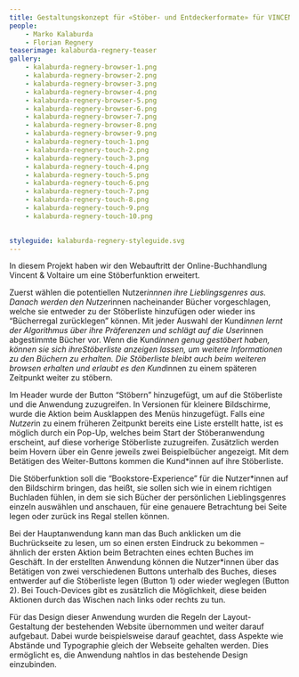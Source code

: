 ```yaml
---
title: Gestaltungskonzept für «Stöber- und Entdeckerformate» für VINCENT&VOLTAIRE
people:
    - Marko Kalaburda
    - Florian Regnery
teaserimage: kalaburda-regnery-teaser
gallery:
    - kalaburda-regnery-browser-1.png
    - kalaburda-regnery-browser-2.png
    - kalaburda-regnery-browser-3.png
    - kalaburda-regnery-browser-4.png
    - kalaburda-regnery-browser-5.png
    - kalaburda-regnery-browser-6.png
    - kalaburda-regnery-browser-7.png
    - kalaburda-regnery-browser-8.png
    - kalaburda-regnery-browser-9.png
    - kalaburda-regnery-touch-1.png
    - kalaburda-regnery-touch-2.png
    - kalaburda-regnery-touch-3.png
    - kalaburda-regnery-touch-4.png
    - kalaburda-regnery-touch-5.png
    - kalaburda-regnery-touch-6.png
    - kalaburda-regnery-touch-7.png
    - kalaburda-regnery-touch-8.png
    - kalaburda-regnery-touch-9.png
    - kalaburda-regnery-touch-10.png
    

styleguide: kalaburda-regnery-styleguide.svg
---
```

In diesem Projekt haben wir den Webauftritt der Online-Buchhandlung Vincent & Voltaire um eine Stöberfunktion erweitert.

Zuerst wählen die potentiellen Nutzer*innnen ihre Lieblingsgenres aus. Danach werden den Nutzer*innen nacheinander Bücher vorgeschlagen, welche sie entweder zu der Stöberliste hinzufügen oder wieder ins “Bücherregal zurücklegen” können. Mit jeder Auswahl der Kund*innen lernt der Algorithmus über ihre Präferenzen und schlägt auf die User*innen abgestimmte Bücher vor. Wenn die Kund*innen genug gestöbert haben, können sie sich ihreStöberliste anzeigen lassen, um weitere Informationen zu den Büchern zu erhalten. Die Stöberliste bleibt auch beim weiteren browsen erhalten und erlaubt es den Kund*innen zu einem späteren Zeitpunkt weiter zu stöbern.

Im Header wurde der Button “Stöbern” hinzugefügt, um auf die Stöberliste und die Anwendung zuzugreifen. In Versionen für kleinere Bildschirme, wurde die Aktion beim Ausklappen des Menüs hinzugefügt. Falls ein*e Nutzer*in zu einem früheren Zeitpunkt bereits eine Liste erstellt hatte, ist es möglich durch ein Pop-Up, welches beim Start der Stöberanwendung erscheint, auf diese vorherige Stöberliste zuzugreifen. Zusätzlich werden beim Hovern über ein Genre jeweils zwei Beispielbücher angezeigt. Mit dem Betätigen des Weiter-Buttons kommen die Kund*innen auf ihre Stöberliste.

Die Stöberfunktion soll die “Bookstore-Experience” für die Nutzer*innen auf den Bildschirm bringen, das heißt, sie sollen sich wie in einem richtigen Buchladen fühlen, in dem sie sich Bücher der persönlichen Lieblingsgenres einzeln auswählen und anschauen, für eine genauere Betrachtung bei Seite legen oder zurück ins Regal stellen können.

Bei der Hauptanwendung kann man das Buch anklicken um die Buchrückseite zu lesen, um so einen ersten Eindruck zu bekommen – ähnlich der ersten Aktion beim Betrachten eines echten Buches im Geschäft. In der erstellten Anwendung können die Nutzer*innen über das Betätigen von zwei verschiedenen Buttons unterhalb des Buches, dieses entwerder auf die Stöberliste legen (Button 1) oder wieder weglegen (Button 2). Bei Touch-Devices gibt es zusätzlich die Möglichkeit, diese beiden Aktionen durch das Wischen nach links oder rechts zu tun.

Für das Design dieser Anwendung wurden die Regeln der Layout-Gestaltung der bestehenden Website übernommen und weiter darauf aufgebaut. Dabei wurde beispielsweise darauf geachtet, dass Aspekte wie Abstände und Typographie gleich der Webseite gehalten werden. Dies ermöglicht es, die Anwendung nahtlos in das bestehende Design einzubinden.
